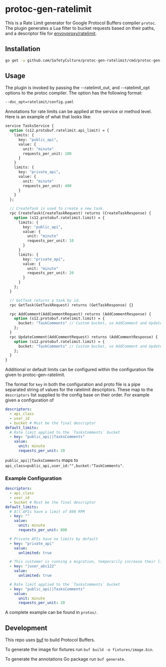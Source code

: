 # protoc-gen-ratelimit

This is a Rate Limit generator for Google Protocol Buffers compiler `protoc`. The plugin generates a Lua filter to bucket requests based on their paths, and a descriptor file for [envoyproxy/ratelimit](https://github.com/envoyproxy/ratelimit).

## Installation

```bash
go get -u github.com/SafetyCulture/protoc-gen-ratelimit/cmd/protoc-gen-ratelimit
```

## Usage

The plugin is invoked by passing the --ratelimit_out, and --ratelimit_opt options to the protoc compiler. The option has the following format:

```bash
--doc_opt=ratelimit/config.yaml
```

Annotations for rate limits can be applied at the service or method level. Here is an example of what that looks like:

```proto
service TasksService {
  option (s12.protobuf.ratelimit.api_limit) = {
    limits: {
      key: "public_api",
      value: {
        unit: "minute"
        requests_per_unit: 100
      }
    }
    limits: {
      key: "private_api",
      value: {
        unit: "minute"
        requests_per_unit: 400
      }
    }
  };

  // CreateTask is used to create a new task.
  rpc CreateTask(CreateTaskRequest) returns (CreateTaskResponse) {
    option (s12.protobuf.ratelimit.limit) = {
      limits: {
        key: "public_api",
        value: {
          unit: "minute"
          requests_per_unit: 10
        }
      }
      limits: {
        key: "private_api",
        value: {
          unit: "minute"
          requests_per_unit: 20
        }
      }
    };
  }

  // GetTask returns a task by id.
  rpc GetTask(GetTaskRequest) returns (GetTaskResponse) {}

  rpc AddComment(AddCommentRequest) returns (AddCommentResponse) {
    option (s12.protobuf.ratelimit.limit) = {
      bucket: "TaskComments" // Custom bucket, so AddComment and UpdateComment can share a ratelimit
    };
  }
  rpc UpdateComment(AddCommentRequest) returns (AddCommentResponse) {
    option (s12.protobuf.ratelimit.limit) = {
      bucket: "TaskComments" // Custom bucket, so AddComment and UpdateComment can share a ratelimit
    };
  }
}
```

Additional or default limits can be configured within the configuration file given to protoc-gen-ratelimit.

The format for `key` in both the configuration and proto file is a pipe separated string of values for the ratelimit descriptors. These map to the `descriptors` list supplied to the config base on their order. For example given a configuration of

```yaml
descriptors:
  - api_class
  - user_id
  - bucket # Must be the final descriptor
default_limits:
  # Rate limit applied to the `TasksComments` bucket
  - key: "public_api||TasksComments"
    value:
      unit: minute
      requests_per_unit: 20
```

`public_api||TasksComments` maps to `api_class=public_api,user_id:"",bucket:"TaskComments"`.

### Example Configuration

```yaml
descriptors:
  - api_class
  - user_id
  - bucket # Must be the final descriptor
default_limits:
  # All APIs have a limit of 800 RPM
  - key: ""
    value:
      unit: minute
      requests_per_unit: 800

  # Private APIs have no limits by default
  - key: "private_api"
    value:
      unlimited: true

  # This customer is running a migration, temporarily increase their limit
  - key: "|user_abc122"
    value:
      unlimited: true

  # Rate limit applied to the `TasksComments` bucket
  - key: "public_api||TasksComments"
    value:
      unit: minute
      requests_per_unit: 20
```

A complete example can be found in `protos/`.

## Development

This repo uses [buf](https://buf.build) to build Protocol Buffers.

To generate the image for fixtures run `buf build -o fixtures/image.bin`.

To generate the annotations Go package run `buf generate`.
